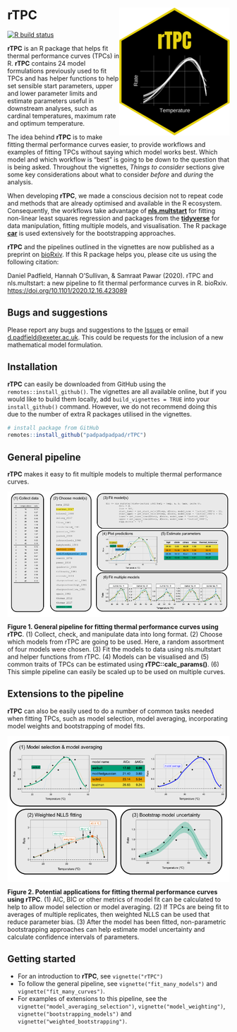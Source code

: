 
<!-- README.md is generated from README.Rmd. Please edit that file -->

# **rTPC** <img src="logo.png" width="250" align="right" />

<!-- badges: start -->

[![R build
status](https://github.com/padpadpadpad/rTPC/workflows/R-CMD-check/badge.svg)](https://github.com/padpadpadpad/rTPC/actions)
<!-- badges: end -->

**rTPC** is an R package that helps fit thermal performance curves
(TPCs) in R. **rTPC** contains 24 model formulations previously used to
fit TPCs and has helper functions to help set sensible start parameters,
upper and lower parameter limits and estimate parameters useful in
downstream analyses, such as cardinal temperatures, maximum rate and
optimum temperature.

The idea behind **rTPC** is to make fitting thermal performance curves
easier, to provide workflows and examples of fitting TPCs without saying
which model works best. Which model and which workflow is “best” is
going to be down to the question that is being asked. Throughout the
vignettes, *Things to consider* sections give some key considerations
about what to consider *before* and *during* the analysis.

When developing **rTPC**, we made a conscious decision not to repeat
code and methods that are already optimised and available in the R
ecosystem. Consequently, the workflows take advantage of
[**nls.multstart**](https://github.com/padpadpadpad/nls.multstart) for
fitting non-linear least squares regression and packages from the
[**tidyverse**](https://www.tidyverse.org) for data manipulation,
fitting multiple models, and visualisation. The R package
[**car**](https://cran.r-project.org/web/packages/car/car.pdf) is used
extensively for the bootstrapping approaches.

**rTPC** and the pipelines outlined in the vignettes are now published
as a preprint on
[bioRxiv](https://www.biorxiv.org/content/10.1101/2020.12.16.423089v1).
If this R package helps you, please cite us using the following
citation:

Daniel Padfield, Hannah O’Sullivan, & Samraat Pawar (2020). rTPC and
nls.multstart: a new pipeline to fit thermal performance curves in R.
bioRxiv. <https://doi.org/10.1101/2020.12.16.423089>

## Bugs and suggestions

Please report any bugs and suggestions to the
[Issues](https://github.com/padpadpadpad/rTPC/issues) or email
<d.padfield@exeter.ac.uk>. This could be requests for the inclusion of a
new mathematical model formulation.

## Installation

**rTPC** can easily be downloaded from GitHub using the
`remotes::install_github()`. The vignettes are all available online, but
if you would like to build them locally, add `build_vignettes = TRUE`
into your `install_github()` command. However, we do not recommend doing
this due to the number of extra R packages utilised in the vignettes.

``` r
# install package from GitHub
remotes::install_github("padpadpadpad/rTPC")
```

## General pipeline

**rTPC** makes it easy to fit multiple models to multiple thermal
performance curves.

<img src="man/figures/rTPC_pipeline.png" width="1000" align="center" />

**Figure 1. General pipeline for fitting thermal performance curves
using rTPC**. (1) Collect, check, and manipulate data into long format.
(2) Choose which models from rTPC are going to be used. Here, a random
assortment of four models were chosen. (3) Fit the models to data using
nls.multstart and helper functions from rTPC. (4) Models can be
visualised and (5) common traits of TPCs can be estimated using
**rTPC::calc\_params()**. (6) This simple pipeline can easily be scaled
up to be used on multiple curves.

## Extensions to the pipeline

**rTPC** can also be easily used to do a number of common tasks needed
when fitting TPCs, such as model selection, model averaging,
incorporating model weights and bootstrapping of model fits.

<img src="man/figures/rTPC_pipeline_extensions.png" width="1000" align="center" />

**Figure 2. Potential applications for fitting thermal performance
curves using rTPC**. (1) AIC, BIC or other metrics of model fit can be
calculated to help to allow model selection or model averaging. (2) If
TPCs are being fit to averages of multiple replicates, then weighted
NLLS can be used that reduce parameter bias. (3) After the model has
been fitted, non-parametric bootstrapping approaches can help estimate
model uncertainty and calculate confidence intervals of parameters.

## Getting started

  - For an introduction to **rTPC**, see `vignette("rTPC")`
  - To follow the general pipeline, see `vignette("fit_many_models")`
    and `vignette("fit_many_curves")`.
  - For examples of extensions to this pipeline, see the
    `vignette("model_averaging_selection")`,
    `vignette("model_weighting")`, `vignette("bootstrapping_models")`
    and `vignette("weighted_bootstrapping")`.
